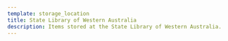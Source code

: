 ```yaml
---
template: storage_location
title: State Library of Western Australia
description: Items stored at the State Library of Western Australia.
---
```


